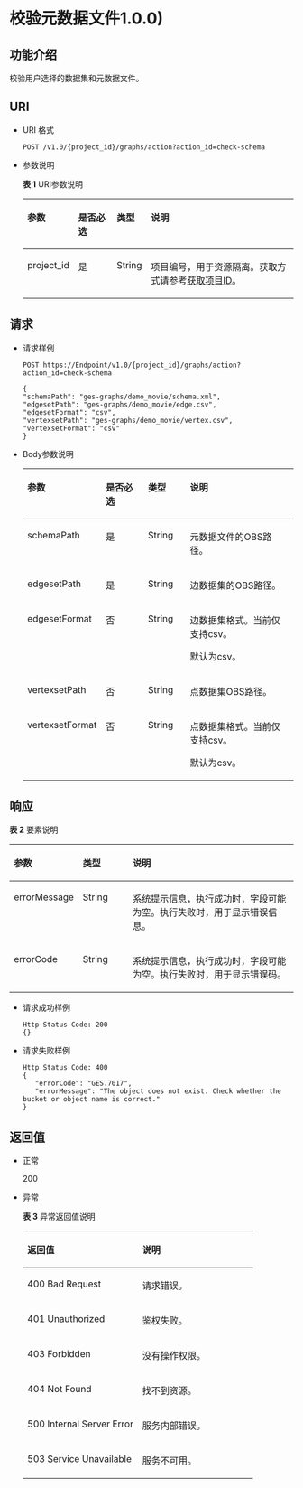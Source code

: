 # 校验元数据文件1.0.0\)<a name="ges_03_0014"></a>

## 功能介绍<a name="section57615916"></a>

校验用户选择的数据集和元数据文件。

## URI<a name="section48781203"></a>

-   URI 格式

    ```
    POST /v1.0/{project_id}/graphs/action?action_id=check-schema
    ```

-   参数说明

    **表 1**  URI参数说明

    <a name="table43929781165736"></a>
    <table><thead align="left"><tr id="row1958984165736"><th class="cellrowborder" valign="top" width="14.96%" id="mcps1.2.5.1.1"><p id="p43184933165753"><a name="p43184933165753"></a><a name="p43184933165753"></a>参数</p>
    </th>
    <th class="cellrowborder" valign="top" width="15%" id="mcps1.2.5.1.2"><p id="p8318671165753"><a name="p8318671165753"></a><a name="p8318671165753"></a>是否必选</p>
    </th>
    <th class="cellrowborder" valign="top" width="10.89%" id="mcps1.2.5.1.3"><p id="p2723770165753"><a name="p2723770165753"></a><a name="p2723770165753"></a>类型</p>
    </th>
    <th class="cellrowborder" valign="top" width="59.150000000000006%" id="mcps1.2.5.1.4"><p id="p19298830165753"><a name="p19298830165753"></a><a name="p19298830165753"></a>说明</p>
    </th>
    </tr>
    </thead>
    <tbody><tr id="row65594242165736"><td class="cellrowborder" valign="top" width="14.96%" headers="mcps1.2.5.1.1 "><p id="p52306446165753"><a name="p52306446165753"></a><a name="p52306446165753"></a>project_id</p>
    </td>
    <td class="cellrowborder" valign="top" width="15%" headers="mcps1.2.5.1.2 "><p id="p8963723165753"><a name="p8963723165753"></a><a name="p8963723165753"></a>是</p>
    </td>
    <td class="cellrowborder" valign="top" width="10.89%" headers="mcps1.2.5.1.3 "><p id="p54972944165753"><a name="p54972944165753"></a><a name="p54972944165753"></a>String</p>
    </td>
    <td class="cellrowborder" valign="top" width="59.150000000000006%" headers="mcps1.2.5.1.4 "><p id="p23623494165753"><a name="p23623494165753"></a><a name="p23623494165753"></a>项目编号，用于资源隔离。获取方式请参考<a href="获取项目ID.md">获取项目ID</a>。</p>
    </td>
    </tr>
    </tbody>
    </table>


## 请求<a name="section36377647"></a>

-   请求样例

    ```
    POST https://Endpoint/v1.0/{project_id}/graphs/action?action_id=check-schema
    
    {    
    "schemaPath": "ges-graphs/demo_movie/schema.xml",
    "edgesetPath": "ges-graphs/demo_movie/edge.csv",
    "edgesetFormat": "csv",
    "vertexsetPath": "ges-graphs/demo_movie/vertex.csv",
    "vertexsetFormat": "csv"
    }
    ```

-   Body参数说明

    <a name="table22271706"></a>
    <table><thead align="left"><tr id="row29980797"><th class="cellrowborder" valign="top" width="24.11%" id="mcps1.1.5.1.1"><p id="p12525455"><a name="p12525455"></a><a name="p12525455"></a>参数</p>
    </th>
    <th class="cellrowborder" valign="top" width="16.71%" id="mcps1.1.5.1.2"><p id="p7928950"><a name="p7928950"></a><a name="p7928950"></a>是否必选</p>
    </th>
    <th class="cellrowborder" valign="top" width="15.85%" id="mcps1.1.5.1.3"><p id="p38265242"><a name="p38265242"></a><a name="p38265242"></a>类型</p>
    </th>
    <th class="cellrowborder" valign="top" width="43.33%" id="mcps1.1.5.1.4"><p id="p12476898"><a name="p12476898"></a><a name="p12476898"></a>说明</p>
    </th>
    </tr>
    </thead>
    <tbody><tr id="row3995831"><td class="cellrowborder" valign="top" width="24.11%" headers="mcps1.1.5.1.1 "><p id="p55226880"><a name="p55226880"></a><a name="p55226880"></a>schemaPath</p>
    </td>
    <td class="cellrowborder" valign="top" width="16.71%" headers="mcps1.1.5.1.2 "><p id="p44192294"><a name="p44192294"></a><a name="p44192294"></a>是</p>
    </td>
    <td class="cellrowborder" valign="top" width="15.85%" headers="mcps1.1.5.1.3 "><p id="p22806032"><a name="p22806032"></a><a name="p22806032"></a>String</p>
    </td>
    <td class="cellrowborder" valign="top" width="43.33%" headers="mcps1.1.5.1.4 "><p id="p35349286"><a name="p35349286"></a><a name="p35349286"></a>元数据文件的OBS路径。</p>
    </td>
    </tr>
    <tr id="row49708126"><td class="cellrowborder" valign="top" width="24.11%" headers="mcps1.1.5.1.1 "><p id="p66935266"><a name="p66935266"></a><a name="p66935266"></a>edgesetPath</p>
    </td>
    <td class="cellrowborder" valign="top" width="16.71%" headers="mcps1.1.5.1.2 "><p id="p53047495"><a name="p53047495"></a><a name="p53047495"></a>是</p>
    </td>
    <td class="cellrowborder" valign="top" width="15.85%" headers="mcps1.1.5.1.3 "><p id="p1879861"><a name="p1879861"></a><a name="p1879861"></a>String</p>
    </td>
    <td class="cellrowborder" valign="top" width="43.33%" headers="mcps1.1.5.1.4 "><p id="p18051027"><a name="p18051027"></a><a name="p18051027"></a>边数据集的OBS路径。</p>
    </td>
    </tr>
    <tr id="row28241515"><td class="cellrowborder" valign="top" width="24.11%" headers="mcps1.1.5.1.1 "><p id="p5861397"><a name="p5861397"></a><a name="p5861397"></a>edgesetFormat</p>
    </td>
    <td class="cellrowborder" valign="top" width="16.71%" headers="mcps1.1.5.1.2 "><p id="p5011139"><a name="p5011139"></a><a name="p5011139"></a>否</p>
    </td>
    <td class="cellrowborder" valign="top" width="15.85%" headers="mcps1.1.5.1.3 "><p id="p3249118"><a name="p3249118"></a><a name="p3249118"></a>String</p>
    </td>
    <td class="cellrowborder" valign="top" width="43.33%" headers="mcps1.1.5.1.4 "><p id="p61851981"><a name="p61851981"></a><a name="p61851981"></a>边数据集格式。当前仅支持csv。</p>
    <p id="p43954553"><a name="p43954553"></a><a name="p43954553"></a>默认为csv。</p>
    </td>
    </tr>
    <tr id="row60046657"><td class="cellrowborder" valign="top" width="24.11%" headers="mcps1.1.5.1.1 "><p id="p31941010"><a name="p31941010"></a><a name="p31941010"></a>vertexsetPath</p>
    </td>
    <td class="cellrowborder" valign="top" width="16.71%" headers="mcps1.1.5.1.2 "><p id="p37085012"><a name="p37085012"></a><a name="p37085012"></a>否</p>
    </td>
    <td class="cellrowborder" valign="top" width="15.85%" headers="mcps1.1.5.1.3 "><p id="p51095982"><a name="p51095982"></a><a name="p51095982"></a>String</p>
    </td>
    <td class="cellrowborder" valign="top" width="43.33%" headers="mcps1.1.5.1.4 "><p id="p45133897"><a name="p45133897"></a><a name="p45133897"></a>点数据集OBS路径。</p>
    </td>
    </tr>
    <tr id="row3551894"><td class="cellrowborder" valign="top" width="24.11%" headers="mcps1.1.5.1.1 "><p id="p19268021"><a name="p19268021"></a><a name="p19268021"></a>vertexsetFormat</p>
    </td>
    <td class="cellrowborder" valign="top" width="16.71%" headers="mcps1.1.5.1.2 "><p id="p17205864"><a name="p17205864"></a><a name="p17205864"></a>否</p>
    </td>
    <td class="cellrowborder" valign="top" width="15.85%" headers="mcps1.1.5.1.3 "><p id="p51497752"><a name="p51497752"></a><a name="p51497752"></a>String</p>
    </td>
    <td class="cellrowborder" valign="top" width="43.33%" headers="mcps1.1.5.1.4 "><p id="p10568364"><a name="p10568364"></a><a name="p10568364"></a>点数据集格式。当前仅支持csv。</p>
    <p id="p50731149"><a name="p50731149"></a><a name="p50731149"></a>默认为csv。</p>
    </td>
    </tr>
    </tbody>
    </table>


## 响应<a name="section58963369"></a>

**表 2**  要素说明

<a name="table54212435"></a>
<table><thead align="left"><tr id="row3404451"><th class="cellrowborder" valign="top" width="18.16%" id="mcps1.2.4.1.1"><p id="p7325143"><a name="p7325143"></a><a name="p7325143"></a>参数</p>
</th>
<th class="cellrowborder" valign="top" width="18.2%" id="mcps1.2.4.1.2"><p id="p56465711"><a name="p56465711"></a><a name="p56465711"></a>类型</p>
</th>
<th class="cellrowborder" valign="top" width="63.63999999999999%" id="mcps1.2.4.1.3"><p id="p10319892"><a name="p10319892"></a><a name="p10319892"></a>说明</p>
</th>
</tr>
</thead>
<tbody><tr id="row30604909"><td class="cellrowborder" valign="top" width="18.16%" headers="mcps1.2.4.1.1 "><p id="p63078563"><a name="p63078563"></a><a name="p63078563"></a>errorMessage</p>
</td>
<td class="cellrowborder" valign="top" width="18.2%" headers="mcps1.2.4.1.2 "><p id="p9089949"><a name="p9089949"></a><a name="p9089949"></a>String</p>
</td>
<td class="cellrowborder" valign="top" width="63.63999999999999%" headers="mcps1.2.4.1.3 "><p id="p65197251"><a name="p65197251"></a><a name="p65197251"></a>系统提示信息，执行成功时，字段可能为空。执行失败时，用于显示错误信息。</p>
</td>
</tr>
<tr id="row49904355"><td class="cellrowborder" valign="top" width="18.16%" headers="mcps1.2.4.1.1 "><p id="p15720951"><a name="p15720951"></a><a name="p15720951"></a>errorCode</p>
</td>
<td class="cellrowborder" valign="top" width="18.2%" headers="mcps1.2.4.1.2 "><p id="p65437548"><a name="p65437548"></a><a name="p65437548"></a>String</p>
</td>
<td class="cellrowborder" valign="top" width="63.63999999999999%" headers="mcps1.2.4.1.3 "><p id="p65950058"><a name="p65950058"></a><a name="p65950058"></a>系统提示信息，执行成功时，字段可能为空。执行失败时，用于显示错误码。</p>
</td>
</tr>
</tbody>
</table>

-   请求成功样例

    ```
    Http Status Code: 200
    {}
    ```

-   请求失败样例

    ```
    Http Status Code: 400
    {
       "errorCode": "GES.7017",
       "errorMessage": "The object does not exist. Check whether the bucket or object name is correct." 
    }
    ```


## 返回值<a name="section31681477171926"></a>

-   正常

    200

-   异常

    **表 3**  异常返回值说明

    <a name="table13727335171952"></a>
    <table><thead align="left"><tr id="row65378532171952"><th class="cellrowborder" valign="top" width="50%" id="mcps1.2.3.1.1"><p id="p61169740171952"><a name="p61169740171952"></a><a name="p61169740171952"></a>返回值</p>
    </th>
    <th class="cellrowborder" valign="top" width="50%" id="mcps1.2.3.1.2"><p id="p55801921171952"><a name="p55801921171952"></a><a name="p55801921171952"></a>说明</p>
    </th>
    </tr>
    </thead>
    <tbody><tr id="row23661738171952"><td class="cellrowborder" valign="top" width="50%" headers="mcps1.2.3.1.1 "><p id="p37552624171952"><a name="p37552624171952"></a><a name="p37552624171952"></a>400 Bad Request</p>
    </td>
    <td class="cellrowborder" valign="top" width="50%" headers="mcps1.2.3.1.2 "><p id="p21863674171952"><a name="p21863674171952"></a><a name="p21863674171952"></a>请求错误。</p>
    </td>
    </tr>
    <tr id="row62555340171952"><td class="cellrowborder" valign="top" width="50%" headers="mcps1.2.3.1.1 "><p id="p33817784171952"><a name="p33817784171952"></a><a name="p33817784171952"></a>401 Unauthorized</p>
    </td>
    <td class="cellrowborder" valign="top" width="50%" headers="mcps1.2.3.1.2 "><p id="p54885980171952"><a name="p54885980171952"></a><a name="p54885980171952"></a>鉴权失败。</p>
    </td>
    </tr>
    <tr id="row24211779171952"><td class="cellrowborder" valign="top" width="50%" headers="mcps1.2.3.1.1 "><p id="p14997103171952"><a name="p14997103171952"></a><a name="p14997103171952"></a>403 Forbidden</p>
    </td>
    <td class="cellrowborder" valign="top" width="50%" headers="mcps1.2.3.1.2 "><p id="p6805864171952"><a name="p6805864171952"></a><a name="p6805864171952"></a>没有操作权限。</p>
    </td>
    </tr>
    <tr id="row61252781171952"><td class="cellrowborder" valign="top" width="50%" headers="mcps1.2.3.1.1 "><p id="p62528195171952"><a name="p62528195171952"></a><a name="p62528195171952"></a>404 Not Found</p>
    </td>
    <td class="cellrowborder" valign="top" width="50%" headers="mcps1.2.3.1.2 "><p id="p31619034171952"><a name="p31619034171952"></a><a name="p31619034171952"></a>找不到资源。</p>
    </td>
    </tr>
    <tr id="row16135853171952"><td class="cellrowborder" valign="top" width="50%" headers="mcps1.2.3.1.1 "><p id="p31935720171952"><a name="p31935720171952"></a><a name="p31935720171952"></a>500 Internal Server Error</p>
    </td>
    <td class="cellrowborder" valign="top" width="50%" headers="mcps1.2.3.1.2 "><p id="p36656503171952"><a name="p36656503171952"></a><a name="p36656503171952"></a>服务内部错误。</p>
    </td>
    </tr>
    <tr id="row61473074171952"><td class="cellrowborder" valign="top" width="50%" headers="mcps1.2.3.1.1 "><p id="p13263067171952"><a name="p13263067171952"></a><a name="p13263067171952"></a>503 Service Unavailable</p>
    </td>
    <td class="cellrowborder" valign="top" width="50%" headers="mcps1.2.3.1.2 "><p id="p566604171952"><a name="p566604171952"></a><a name="p566604171952"></a>服务不可用。</p>
    </td>
    </tr>
    </tbody>
    </table>



